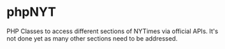 phpNYT
======

PHP Classes to access different sections of NYTimes via official APIs. It's not done yet as many other sections need to be addressed.
